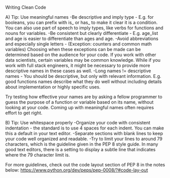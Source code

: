 Writing Clean Code

A) Tip: Use meaningful names
-Be descriptive and imply type - E.g. for booleans, you can prefix with is_ or has_ to make it clear it is a condition. You can also use part of speech to imply types, like verbs for functions and nouns for variables.
-Be consistent but clearly differentiate - E.g. age_list and age is easier to differentiate than ages and age.
-Avoid abbreviations and especially single letters - (Exception: counters and common math variables) Choosing when these exceptions can be made can be determined based on the audience for your code. If you work with other data scientists, certain variables may be common knowledge. While if you work with full stack engineers, it might be necessary to provide more descriptive names in these cases as well.
-Long names != descriptive names - You should be descriptive, but only with relevant information. E.g. good functions names describe what they do well without including details about implementation or highly specific uses.

Try testing how effective your names are by asking a fellow programmer to guess the purpose of a function or variable based on its name, without looking at your code. Coming up with meaningful names often requires effort to get right.

B) Tip: Use whitespace properly
-Organize your code with consistent indentation - the standard is to use 4 spaces for each indent. You can make this a default in your text editor.
-Separate sections with blank lines to keep your code well organized and readable.
-Try to limit your lines to around 79 characters, which is the guideline given in the PEP 8 style guide. In many good text editors, there is a setting to display a subtle line that indicates where the 79 character limit is.

For more guidelines, check out the code layout section of PEP 8 in the notes below:
https://www.python.org/dev/peps/pep-0008/?#code-lay-out